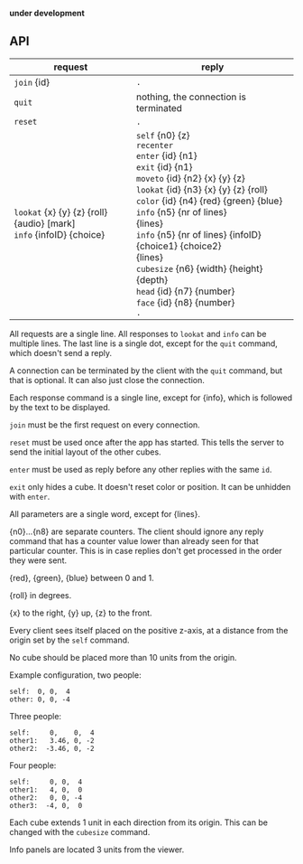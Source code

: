 **under development**

## API ##



**request**          | **reply**
---------------------|---------------------------------------
`join` {id}          | `.`
`quit`               | nothing, the connection is terminated
`reset`              | `.`
`lookat` {x} {y} {z} {roll} {audio} [mark] <BR> `info` {infoID} {choice} | `self` {n0} {z} <BR> `recenter` <BR> `enter` {id} {n1} <BR> `exit` {id} {n1} <BR> `moveto` {id} {n2} {x} {y} {z} <BR> `lookat` {id} {n3} {x} {y} {z} {roll} <BR> `color` {id} {n4} {red} {green} {blue} <BR> `info` {n5} {nr of lines} <BR> {lines} <BR> `info` {n5} {nr of lines} {infoID} {choice1} {choice2} <BR> {lines} <BR> `cubesize` {n6} {width} {height} {depth} <BR> `head` {id} {n7} {number} <BR> `face` {id} {n8} {number} <BR> `.`

All requests are a single line. All responses to `lookat` and `info` can
be multiple lines. The last line is a single dot, except for the `quit`
command, which doesn't send a reply.

A connection can be terminated by the client with the `quit` command, but
that is optional. It can also just close the connection.

Each response command is a single line, except for {info}, which is followed by
the text to be displayed.

`join` must be the first request on every connection.

`reset` must be used once after the app has started. This tells the
server to send the initial layout of the other cubes.

`enter` must be used as reply before any other replies with the same `id`.

`exit` only hides a cube. It doesn't reset color or position. It can be
unhidden with `enter`.

All parameters are a single word, except for {lines}.

{n0}...{n8} are separate counters. The client should ignore any reply
command that has a counter value lower than already seen for that
particular counter. This is in case replies don't get processed in the
order they were sent.

{red}, {green}, {blue} between 0 and 1.

{roll} in degrees.

{x} to the right, {y} up, {z} to the front.

Every client sees itself placed on the positive z-axis, at a distance
from the origin set by the `self` command.

No cube should be placed more than 10 units from the origin.

Example configuration, two people:

    self:  0, 0,  4
    other: 0, 0, -4

Three people:

    self:     0,    0,  4
    other1:   3.46, 0, -2
    other2:  -3.46, 0, -2

Four people:

    self:     0, 0,  4
    other1:   4, 0,  0
    other2:   0, 0, -4
    other3:  -4, 0,  0

Each cube extends 1 unit in each direction from its origin. This can be changed with the `cubesize` command.

Info panels are located 3 units from the viewer.
